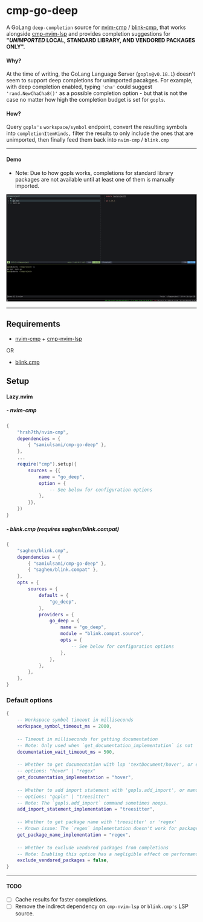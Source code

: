 # cmp-go-deep

A GoLang ```deep-completion``` source for [nvim-cmp](https://github.com/hrsh7th/nvim-cmp) / [blink-cmp](https://github.com/Saghen/blink.cmp), that works alongside [cmp-nvim-lsp](https://github.com/hrsh7th/cmp-nvim-lsp) and provides completion suggestions for <b> "<i>UNIMPORTED</i> LOCAL, STANDARD LIBRARY, AND VENDORED PACKAGES ONLY".</b> 

#### Why?

At the time of writing, the GoLang Language Server (```gopls@v0.18.1```) doesn't seem to support deep completions for unimported pacakges. For example, with deep completion enabled, typing ```'cha'``` could suggest ```'rand.NewChaCha8()'``` as a possible completion option - but that is not the case no matter how high the completion budget is set for ```gopls```.


#### How?


Query  ```gopls's``` ```workspace/symbol``` endpoint, convert the resulting symbols into ```completionItemKinds,``` filter the results to only include the ones that are unimported, then finally feed them back into ```nvim-cmp``` / ```blink.cmp```

---
#### Demo

* Note: Due to how gopls works, completions for standard library packages are not available until at least one of them is manually imported.
<p align="center">
  <img src="./demo.gif" alt="demo" />
</p>

---
## Requirements
- [nvim-cmp](https://github.com/hrsh7th/nvim-cmp) + [cmp-nvim-lsp](https://github.com/hrsh7th/cmp-nvim-lsp)

OR
- [blink.cmp](https://github.com/saghen/blink.cmp)

## Setup
#### Lazy.nvim
##### - nvim-cmp
```lua
{
    "hrsh7th/nvim-cmp",
    dependencies = {
        { "samiulsami/cmp-go-deep" },
    },
    ...
    require("cmp").setup({
        sources = {{
            name = "go_deep",
            option = {
                -- See below for configuration options
            },
        }},
    })
}
```
##### - blink.cmp <i>(requires saghen/blink.compat)</i>
```lua
{
	"saghen/blink.cmp",
	dependencies = {
		{ "samiulsami/cmp-go-deep" },
		{ "saghen/blink.compat" },
	},
	opts = {
		sources = {
			default = {
				"go_deep",
			},
			providers = {
				go_deep = {
					name = "go_deep",
					module = "blink.compat.source",
					opts = {
						-- See below for configuration options
					},
				},
			},
		},
	},
}
```
### Default options
```lua
{
	-- Workspace symbol timeout in milliseconds
	workspace_symbol_timeout_ms = 2000,

	-- Timeout in milliseconds for getting documentation
	-- Note: Only used when `get_documentation_implementation` is not `"regex"`.
	documentation_wait_timeout_ms = 500,

	-- Whether to get documentation with lsp 'textDocument/hover', or extract it with regex
	-- options: "hover" | "regex"
	get_documentation_implementation = "hover",

	-- Whether to add import statement with 'gopls.add_import', or manually with the help of treesitter
	-- options: "gopls" | "treesitter"
	-- Note: The `gopls.add_import` command sometimes noops.
	add_import_statement_implementation = "treesitter",

	-- Whether to get package name with 'treesitter' or 'regex'
	-- Known issue: The `regex` implementation doesn't work for package names declared like: `/* hehe */ package xd`
	get_package_name_implementation = "regex",

	-- Whether to exclude vendored packages from completions
	-- Note: Enabling this option has a negligible effect on performance.
	exclude_vendored_packages = false,
}
```
---
#### TODO
- [ ] Cache results for faster completions.
- [ ] Remove the indirect dependency on ```cmp-nvim-lsp``` or ```blink.cmp's``` LSP source.
